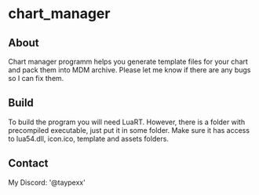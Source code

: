 # chart_manager
## About
Chart manager programm helps you generate template files for your chart and pack them into MDM archive. Please let me know if there are any bugs so I can fix them.
## Build
To build the program you will need LuaRT. However, there is a folder with precompiled executable, just put it in some folder. Make sure it has access to lua54.dll, icon.ico, template and assets folders.
## Contact
My Discord: '@taypexx'
